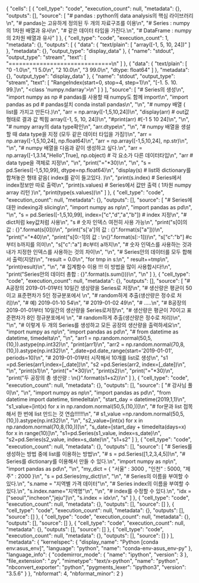 {
 "cells": [
  {
   "cell_type": "code",
   "execution_count": null,
   "metadata": {},
   "outputs": [],
   "source": [
    "# pandas : python의 data analysis의 핵심 라이브러리\n",
    "# pandas는 고유하게 정의된 두 개의 자료구조를 이용\n",
    "# Series : numpy의 1차원 배열과 유사\n",
    "#          같은 데이터 타입을 가진다.\n",
    "# DataFrame : numpy의 2차원 배열과 유사"
   ]
  },
  {
   "cell_type": "code",
   "execution_count": 1,
   "metadata": {},
   "outputs": [
    {
     "data": {
      "text/plain": [
       "array([-1,  5, 10, 24])"
      ]
     },
     "metadata": {},
     "output_type": "display_data"
    },
    {
     "name": "stdout",
     "output_type": "stream",
     "text": [
      "==============================\n"
     ]
    },
    {
     "data": {
      "text/plain": [
       "0    -1.0\n",
       "1     5.0\n",
       "2    10.0\n",
       "3    99.0\n",
       "dtype: float64"
      ]
     },
     "metadata": {},
     "output_type": "display_data"
    },
    {
     "name": "stdout",
     "output_type": "stream",
     "text": [
      "RangeIndex(start=0, stop=4, step=1)\n",
      "[-1.  5. 10. 99.]\n",
      "<class 'numpy.ndarray'>\n"
     ]
    }
   ],
   "source": [
    "# Series의 생성\n",
    "import numpy as np    # pandas를 사용할 때 numpy도 함께 import\n",
    "import pandas as pd   # pandas설치 conda install pandas\n",
    "\n",
    "# numpy 배열 ( list를 가지고 만든다.)\n",
    "arr = np.array([-1,5,10,24])\n",
    "display(arr)    # out값 형태로 결과 값 찍힘  array([-1,  5, 10, 24])\n",
    "#print(arr)      #[-1  5 10 24]\n",
    "\n",
    "# numpy array의 data type확인\n",
    "arr.dtype\n",
    "\n",
    "# numpy 배열을 생설할 때 data type을 지정 (모두 같은 데이터 타입을 가짐!)\n",
    "arr = np.array([-1,5,10,24], np.float64)\n",
    "arr = np.array([-1,5,10,24], np.str)\n",
    "\n",
    "# numpy 배열을 다음과 같이 생성하고 싶다.\n",
    "arr = np.array([-1,3.14,\"Hello\",True], np.object)   # 각 요소가 다른 데이터타입\n",
    "arr                                      # data type을 객체로 지정\n",
    "\n",
    "print(\"=\"*30)\n",
    "\n",
    "s = pd.Series([-1,5,10,99], dtype=np.float64)\n",
    "display(s)    # list와 dictionary를 합쳐놓은 형태 같음( index를 같이 들고있다. )\n",
    "print(s.index)       # Series에서 index정보만 따로 출력\n",
    "print(s.values)      # Series에서 값만 출력 ( 1차원 numpy array 리턴 )\n",
    "print(type(s.values))\n"
   ]
  },
  {
   "cell_type": "code",
   "execution_count": null,
   "metadata": {},
   "outputs": [],
   "source": [
    "# Series에 대한 indexing과 slicing\n",
    "import numpy as np\n",
    "import pandas as pd\n",
    "\n",
    "s = pd.Series([-1,5,10,99], index=[\"c\",\"d\",\"a\",\"b\"])   # index 지정\n",
    "#                                                      dict처럼 key값처럼 사용\n",
    "s                                                   # 숫자 인덱스 여전히 사용 가능\n",
    "print(\"s[0]의 값 : {}\".format(s[0]))\n",
    "print(\"s['a']의 값 : {}\".format(s[\"a\"]))\n",
    "print(\"=\"*40)\n",
    "print(\"s[0:-1]의 값 : \\n{}\".format(s[:-1]))\n",
    "s[\"c\":\"b\"]   #c부터 b까지를 의미\n",
    "s[\"c\":\"a\"]   #c부터 a까지\n",
    "# 숫자 인덱스를 사용하는 것과 내가 지정한 인덱스를 사용하는 것의 차이\n",
    "\n",
    "# Series안의 데이터를 모두 합해서 출력(지양)\n",
    "result = 0.0\n",
    "for tmp in s:\n",
    "    result+=tmp\n",
    "print(result)\n",
    "\n",
    "# 집계함수 이용 !!! 이 방법을 많이 사용합시다!\n",
    "print(\"Series안의 데이터 총합 : {}\".format(s.sum()))\n",
    "\n"
   ]
  },
  {
   "cell_type": "code",
   "execution_count": null,
   "metadata": {},
   "outputs": [],
   "source": [
    "# A공장의 2019-01-01부터 10일간 생상량을 Series로 저장\n",
    "# 생산량은 평균이 50이고 표준편차가 5인 정규분포에서 \n",
    "# random하게 추출(생산량은 정수로 처리)\n",
    "# 예) 2019-01-10 54\n",
    "#     2019-01-02 49\n",
    "#        .....\n",
    "# B공장의 2019-01-01부터 10일간의 생산량을 Series로저장\n",
    "# 생산량은 평균이 70이고 표준편차가 8인 정규분포에서 \n",
    "# random하게 추출(생산량은 정수로 처리)\n",
    "\n",
    "# 이렇게 두 개의 Series를 생성하고 모든 공장의 생산량을 출력하세요\n",
    "import numpy as np\n",
    "import pandas as pd\n",
    "# from datetime as datetime, timedelta\n",
    "\n",
    "arr1 = np.random.normal(50,5,(10,)).astype(np.int32)\n",
    "print(arr1)\n",
    "arr2 = np.random.normal(70,8,(10,)).astype(np.int32)\n",
    "_date=pd.date_range(start='2019-01-01', periods=10)\n",
    "# 2019-01-01부터 시작해서 10개를 list로 생성\n",
    "s1 =pd.Series(arr1,index=[_date])\n",
    "s2 =pd.Series(arr2, index=[_date])\n",
    "\n",
    "print(s1)\n",
    "print(\"=\"*30)\n",
    "print(s2)\n",
    "print(\"=\"*30)\n",
    "print(\"두 공장의 총 생산량 : \\n{}\".format(s1+s2))\n"
   ]
  },
  {
   "cell_type": "code",
   "execution_count": null,
   "metadata": {},
   "outputs": [],
   "source": [
    "# 강사님 풀이\n",
    "\n",
    "import numpy as np\n",
    "import pandas as pd\n",
    "from datetime import datetime, timedelta\n",
    "start_day = datetime(2019,1,1)\n",
    "s1_value=[int(x) for x in np.random.normal(50,5,(10,))]\n",
    "# for문과 list 접목해서 한 번에 list 만드는 것 연습!!!!!!\n",
    "# s1_value =np.random.normal(50,5,(10,)).astype(np.int32)\n",
    "\n",
    "s2_value=[int(x) for x in np.random.normal(70,8,(10,))]\n",
    "s_date=[start_day + timedelta(days=x) for x in range(10)]\n",
    "s1=pd.Series(s1_value, index=s_date)\n",
    "s2=pd.Series(s2_value, index=s_date)\n",
    "s1+s2"
   ]
  },
  {
   "cell_type": "code",
   "execution_count": null,
   "metadata": {},
   "outputs": [],
   "source": [
    "# Series를 생성하는 방법 중에 list를 이용하는 방법\n",
    "# s = pd.Series([1,2,3,4,5])\n",
    "# Series를 dictionary를 이용해서 만들 수 있다.\n",
    "import numpy as np\n",
    "import pandas as pd\n",
    "\n",
    "my_dict = { \"서울\" : 3000 , \"인천\" : 5000, \"제주\" : 2000 }\n",
    "s = pd.Series(my_dict)\n",
    "\n",
    "# Series의 이름을 부여할 수 있다.\n",
    "s.name = \"지역별 가격 데이터\"\n",
    "# Series index의 이름을 부여할 수 있다.\n",
    "s.index.name=\"지역명\"\n",
    "\n",
    "# index를 수정할 수 있다.\n",
    "idx =[\"seoul\",\"incheon\",\"jeju\"]\n",
    "s.index = idx\n",
    "s"
   ]
  },
  {
   "cell_type": "code",
   "execution_count": null,
   "metadata": {},
   "outputs": [],
   "source": []
  },
  {
   "cell_type": "code",
   "execution_count": null,
   "metadata": {},
   "outputs": [],
   "source": []
  },
  {
   "cell_type": "code",
   "execution_count": null,
   "metadata": {},
   "outputs": [],
   "source": []
  },
  {
   "cell_type": "code",
   "execution_count": null,
   "metadata": {},
   "outputs": [],
   "source": []
  },
  {
   "cell_type": "code",
   "execution_count": null,
   "metadata": {},
   "outputs": [],
   "source": []
  }
 ],
 "metadata": {
  "kernelspec": {
   "display_name": "Python [conda env:asus_env]",
   "language": "python",
   "name": "conda-env-asus_env-py"
  },
  "language_info": {
   "codemirror_mode": {
    "name": "ipython",
    "version": 3
   },
   "file_extension": ".py",
   "mimetype": "text/x-python",
   "name": "python",
   "nbconvert_exporter": "python",
   "pygments_lexer": "ipython3",
   "version": "3.5.6"
  }
 },
 "nbformat": 4,
 "nbformat_minor": 2
}
